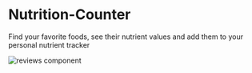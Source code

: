 # Nutrition-Counter
Find your favorite foods, see their nutrient values and add them to your personal nutrient tracker

![reviews component](https://gfycat.com/legalreflectingbaleenwhale)
